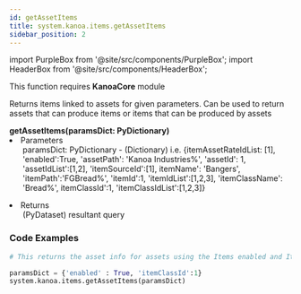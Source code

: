 ```yaml
---
id: getAssetItems
title: system.kanoa.items.getAssetItems
sidebar_position: 2
---
```

import PurpleBox from '@site/src/components/PurpleBox';
import HeaderBox from '@site/src/components/HeaderBox';

<PurpleBox>This function requires <b>KanoaCore</b> module</PurpleBox>

<HeaderBox header="Description">Returns items linked to assets for given parameters. Can be used to return assets that can produce items or items that can be produced by assets  </HeaderBox>

<HeaderBox header="Syntax">
    <b>getAssetItems(paramsDict: PyDictionary)</b>
    <li> Parameters <br /> 
        <ul> paramsDict: PyDictionary - (Dictionary) i.e. &#123;itemAssetRateIdList: [1], 'enabled':True, 'assetPath': 'Kanoa Industries%', 'assetId': 1, 'assetIdList':[1,2], 'itemSourceId':[1], itemName': 'Bangers', 'itemPath':'FGBread%', 'itemId':1, 'itemIdList':[1,2,3], 'itemClassName': 'Bread%', itemClassId':1, 'itemClassIdList':[1,2,3]}</ul> 
    </li>
    <li> Returns <br /> 
        <ul>(PyDataset) resultant query </ul>
    </li>
</HeaderBox>


### Code Examples

```py
# This returns the asset info for assets using the Items enabled and ItemClassId set to 1

paramsDict = {'enabled' : True, 'itemClassId':1}
system.kanoa.items.getAssetItems(paramsDict)
```